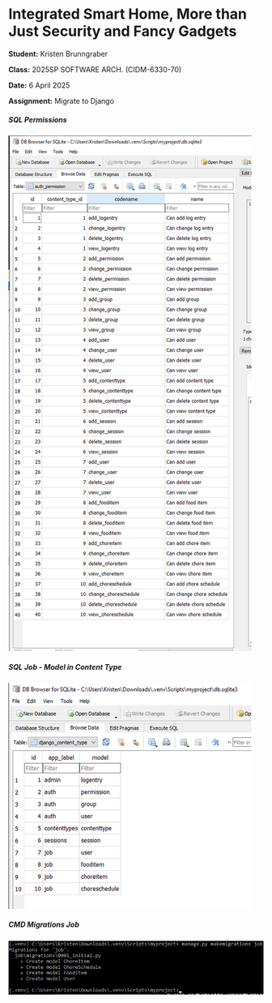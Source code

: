 # Integrated Smart Home, More than Just Security and Fancy Gadgets
**Student:** Kristen Brunngraber

**Class:**  2025SP SOFTWARE ARCH. (CIDM-6330-70)

**Date:** 6 April 2025

**Assignment:** Migrate to Django


##### SQL Permissions

![SQL Permissions](/Assignment%204/SQL2.PNG "SQL Permissions")


##### SQL Job - Model in Content Type

![SQL Job](/Assignment%204/SQL1.png "SQL Job")


##### CMD Migrations Job

![CMD Migrations](/Assignment%204/CMD1.png "CMD Migrations")
